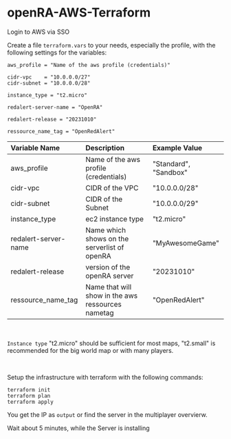 # openRA-AWS-Terraform

Login to AWS via SSO

Create a file `terraform.vars` to your needs, especially the profile, with the following settings for the variables:

```
aws_profile = "Name of the aws profile (credentials)"

cidr-vpc    = "10.0.0.0/27"
cidr-subnet = "10.0.0.0/28"

instance_type = "t2.micro"

redalert-server-name = "OpenRA"

redalert-release = "20231010"

ressource_name_tag = "OpenRedAlert"
```

| Variable Name        | Description                                       | Example Value         |
| :------------------- | :------------------------------------------------ | :-------------------- |
| aws_profile          | Name of the aws profile (credentials)             | "Standard", "Sandbox" |
| cidr-vpc             | CIDR of the VPC                                   | "10.0.0.0/28"         |
| cidr-subnet          | CIDR of the Subnet                                | "10.0.0.0/29"         |
| instance_type        | ec2 instance type                                 | "t2.micro"            |
| redalert-server-name | Name which shows on the serverlist of openRA      | "MyAwesomeGame"       |
| redalert-release     | version of the openRA server                      | "20231010"            |
| ressource_name_tag   | Name that will show in the aws ressources nametag | "OpenRedAlert"        |

</br>

`Instance type` "t2.micro" should be sufficient for most maps, "t2.small" is recommended for the big world map or with many players.

</br>

Setup the infrastructure with terraform with the following commands:

```
terraform init
terraform plan
terraform apply
```

You get the IP as `output` or find the server in the multiplayer overvierw.

Wait about 5 minutes, while the Server is installing
